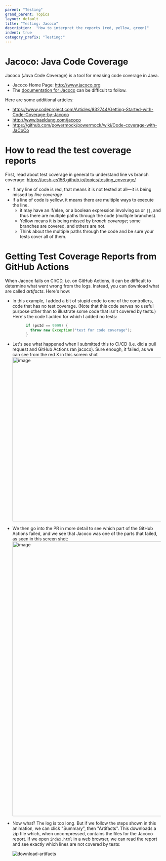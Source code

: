 ```yaml
---
parent: "Testing"
grand_parent: Topics
layout: default
title: "Testing: Jacoco"
description:  "How to interpret the reports (red, yellow, green)"
indent: true
category_prefix: "Testing:"
---
```


# Jacoco: Java Code Coverage

Jacoco (*Ja*va *Co*de *Co*verage)  is a tool for measing code coverage in Java.

* Jacoco Home Page: <http://www.jacoco.org>
* The [documentation for Jacoco](http://www.jacoco.org/jacoco/trunk/doc/index.html) can be difficult to follow.

Here are some additional articles:

* <https://www.codeproject.com/Articles/832744/Getting-Started-with-Code-Coverage-by-Jacoco>
* <http://www.baeldung.com/jacoco>
* <https://github.com/powermock/powermock/wiki/Code-coverage-with-JaCoCo>


# How to read the test coverage reports

First, read about test coverage in general to understand line vs branch coverage: <https://ucsb-cs156.github.io/topics/testing_coverage/>

* If any line of code is red, that means it is not tested at all&mdash;it is being missed by *line coverage*
* If a line of code is yellow, it means there are multiple ways to execute the line.
   * it may have an if/else, or a boolean expression involving `&&` or `||`, and thus there are multiple paths through the code (multiple branches).  
   * Yellow means it is being missed by *branch coverage*; some branches are covered, and others are not.   
   * Think about the multiple paths through the code and be sure your tests cover all of them.

# Getting Test Coverage Reports from GitHub Actions

When Jacoco fails on CI/CD, i.e. on GitHub Actions, it can be difficult to determine what went wrong from the logs.  Instead, you can download what are
called *artifacts*.  Here's how:

* In this example, I added a bit of stupid code to one of the controllers, code that has no test coverage.  (Note that this code serves no useful purpose other than to illustrate some code that isn't covered by tests.)  Here's the code I added for which I added no tests:
  ```java
        if (psId == 9999) {
          throw new Exception("test for code coverage");
        }
  ```
* Let's see what happened when I submitted this to CI/CD (i.e. did a pull request and GitHub Actions ran jacoco).  Sure enough, it failed, as we can see from the red X in this screen shot
  <img width="532" alt="image" src="https://user-images.githubusercontent.com/1119017/202889944-755f8dbf-7835-4b32-8a4d-ab8fdde848e1.png">
* We then go into the PR in more detail to see which part of the GitHub Actions failed, and we see that Jacoco was one of the parts that failed, as seen in this screen shot:
  <img width="890" alt="image" src="https://user-images.githubusercontent.com/1119017/202889971-15a390cc-bd9a-479e-a85a-1fea4e088479.png">
* Now what?  The log is too long.  But if we follow the steps shown in this animation, we can click "Summary", then "Artifacts". This downloads a zip file
  which, when uncompressed, contains the files for the Jacoco report.  If we open `index.html` in a web browser, we can read the report and see
  exactly which lines are not covered by tests:
  
  ![download-artifacts](https://user-images.githubusercontent.com/1119017/202890020-f8d7e34c-c67b-47c8-9bf5-f5e93590bd6f.gif)


